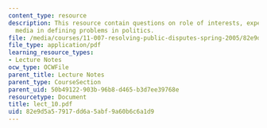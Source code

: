 ```yaml
---
content_type: resource
description: This resource contain questions on role of interests, experts, and the
  media in defining problems in politics.
file: /media/courses/11-007-resolving-public-disputes-spring-2005/82e9d5a57917dd6a5abf9a60b6c6a1d9_lect_10.pdf
file_type: application/pdf
learning_resource_types:
- Lecture Notes
ocw_type: OCWFile
parent_title: Lecture Notes
parent_type: CourseSection
parent_uid: 50b49122-903b-96b8-d465-b3d7ee39768e
resourcetype: Document
title: lect_10.pdf
uid: 82e9d5a5-7917-dd6a-5abf-9a60b6c6a1d9
---
```


